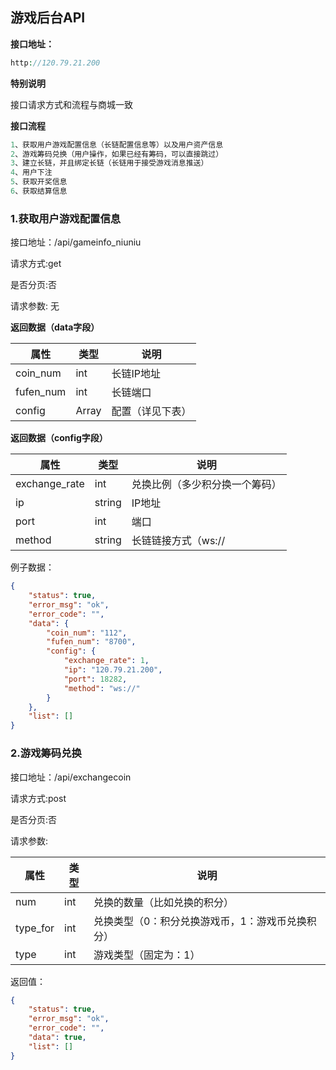 ## 游戏后台API

**接口地址：**

```php
http://120.79.21.200
```

**特别说明**

接口请求方式和流程与商城一致

**接口流程**

```php
1、获取用户游戏配置信息（长链配置信息等）以及用户资产信息
2、游戏筹码兑换（用户操作，如果已经有筹码，可以直接跳过）
3、建立长链，并且绑定长链（长链用于接受游戏消息推送）
4、用户下注
5、获取开奖信息
6、获取结算信息
```


### 1.获取用户游戏配置信息
 接口地址：/api/gameinfo_niuniu
  
 请求方式:get

 是否分页:否
 
 请求参数: 无
 
  **返回数据（data字段）**

属性 | 类型 | 说明
--- | --- | ----
coin_num | int | 长链IP地址
fufen_num | int | 长链端口
config | Array | 配置（详见下表）

  **返回数据（config字段）**

属性 | 类型 | 说明
--- | --- | ----
exchange_rate | int | 兑换比例（多少积分换一个筹码）
ip | string | IP地址
port | int | 端口
method | string | 长链链接方式（ws://|wss://）


例子数据：

```json
{
    "status": true,
    "error_msg": "ok",
    "error_code": "",
    "data": {
        "coin_num": "112",
        "fufen_num": "8700",
        "config": {
            "exchange_rate": 1,
            "ip": "120.79.21.200",
            "port": 18282,
            "method": "ws://"
        }
    },
    "list": []
}
```


### 2.游戏筹码兑换
 接口地址：/api/exchangecoin
  
 请求方式:post

 是否分页:否
 
 请求参数: 
 
 属性 | 类型 | 说明
--- | --- | ----
num | int | 兑换的数量（比如兑换的积分）
type_for | int | 兑换类型（0：积分兑换游戏币，1：游戏币兑换积分）
type | int | 游戏类型（固定为：1）

返回值：

```json
{
    "status": true,
    "error_msg": "ok",
    "error_code": "",
    "data": true,
    "list": []
}
```
